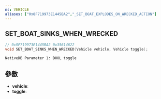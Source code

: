 ```yaml
---
ns: VEHICLE
aliases: ["0x8F719973E1445BA2","_SET_BOAT_EXPLODES_ON_WRECKED_ACTION"]
---
```

## SET_BOAT_SINKS_WHEN_WRECKED

```c
// 0x8F719973E1445BA2 0x35614622
void SET_BOAT_SINKS_WHEN_WRECKED(Vehicle vehicle, Vehicle toggle);
```

```
NativeDB Parameter 1: BOOL toggle
```

## 參數
* **vehicle**: 
* **toggle**: 

